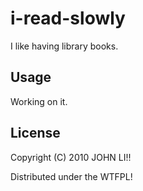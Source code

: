 # i-read-slowly

I like having library books.

## Usage

Working on it.

## License

Copyright (C) 2010 JOHN LI!!

Distributed under the WTFPL!
